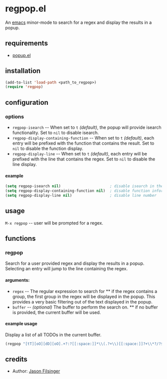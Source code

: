 # regpop.el
An [emacs](http://www.gnu.org/software/emacs/) minor-mode to search for a regex and display the results in a popup.

## requirements
- [popup.el](https://github.com/m2ym/popup-el) 

## installation
```lisp
(add-to-list 'load-path <path_to_regpop>)
(require 'regpop)
```

## configuration
### options
* `regpop-isearch` -- When set to `t` _(default)_, the popup will provide isearch functionality.  Set to `nil` to disable isearch.
* `regpop-display-containing-function` -- When set to `t` _(default)_, each entry will be prefixed with the function that contains the result.  Set to `nil` to disable the function display.
* `regpop-display-line` -- When set to `t` _(default)_, each entry will be prefixed with the line that contains the regex.  Set to `nil` to disable the line display.

#### example
```lisp
(setq regpop-isearch nil)                      ; disable isearch in the popup
(setq regpop-display-containing-function nil)  ; disable function information
(setq regpop-display-line nil)                 ; disable line number
```
	
## usage
`M-x regpop` -- user will be prompted for a regex.

## functions
### regpop
Search for a user provided regex and display the results in a popup.  Selecting an entry will jump to the line containing the regex.

#### arguments:
* `regex` -- The regular expression to search for
** if the regex contains a group, the first group in the regex will be displayed in the popup.  This provides a very basic filtering out of the text displayed in the popup.
* `buffer` -- *(optional)* The buffer to perform the search on.
** if no buffer is provided, the current buffer will be used.

#### example usage
Display a list of all TODOs in the current buffer.
```lisp
(regpop "[tT][oO][dD][oO].+?:?[[:space:]]*\\(.?+\\)[[:space:]]?+\\*?/?$")
```

## credits
* Author: [Jason Filsinger](http://filsinger.me)

